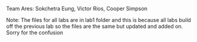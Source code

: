 Team Ares: Sokchetra Eung, Victor Rios, Cooper Simpson
       
Note: The files for all labs are in lab1 folder and this is because all labs build off the previous lab so the files are the same
but updated and added on. Sorry for the confusion
